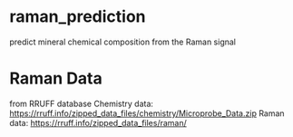 # raman_prediction
predict mineral chemical composition from the Raman signal

# Raman Data
from RRUFF database
Chemistry data: https://rruff.info/zipped_data_files/chemistry/Microprobe_Data.zip
Raman data: https://rruff.info/zipped_data_files/raman/
